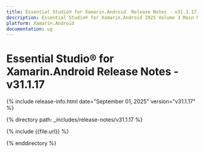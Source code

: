 ```yaml
---
title: Essential Studio® for Xamarin.Android  Release Notes - v31.1.17
description: Essential Studio® for Xamarin.Android 2025 Volume 3 Main Release Release Notes - v31.1.17
platform: Xamarin.Android
documentation: ug
---
```


# Essential Studio® for Xamarin.Android  Release Notes - v31.1.17

{% include release-info.html date="September 01, 2025"  version="v31.1.17" %}

{% directory path: _includes/release-notes/v31.1.17 %}

{% include {{file.url}} %}

{% enddirectory %}